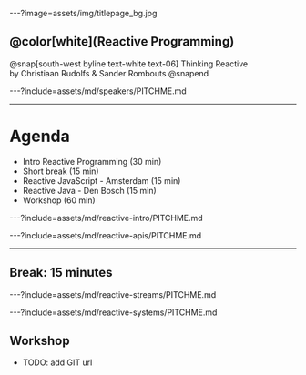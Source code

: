 ---?image=assets/img/titlepage_bg.jpg
## @color[white](Reactive Programming)

@snap[south-west byline text-white text-06]
Thinking Reactive
</br>
by Christiaan Rudolfs & Sander Rombouts
@snapend

---?include=assets/md/speakers/PITCHME.md

---
# Agenda
- Intro Reactive Programming (30 min)
- Short break (15 min)
- Reactive JavaScript - Amsterdam (15 min)
- Reactive Java - Den Bosch (15 min)
- Workshop (60 min)

---?include=assets/md/reactive-intro/PITCHME.md

---?include=assets/md/reactive-apis/PITCHME.md

---
## Break: 15 minutes

---?include=assets/md/reactive-streams/PITCHME.md

---?include=assets/md/reactive-systems/PITCHME.md

## Workshop
- TODO: add GIT url
